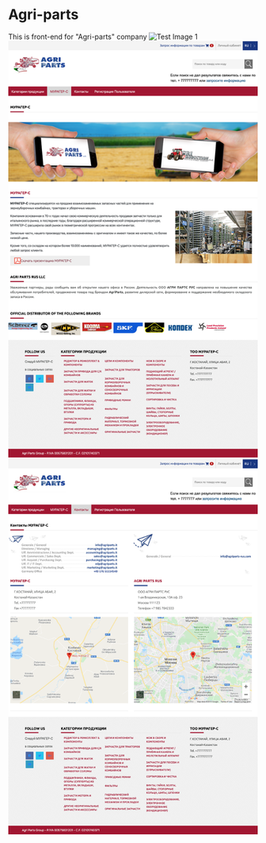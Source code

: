 # Agri-parts
This is front-end for "Agri-parts" company
![Test Image 1](screenshot.png)
![Test Image 1](screenshot2.png)
![Test Image 1](screenshot3.png)
